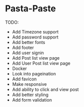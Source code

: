 # Pasta-Paste
TODO:
* Add Timezone support
* Add password support
* Add better fonts
* Add footer
* Add user signin
* Add Post list view page
* Add User Post list view page
* Docker
* Look into pageination
* Add favicon
* Make responsive
* Add ability to click and view post
* Add better styling
* Add form validation